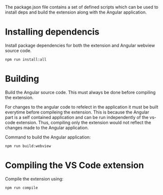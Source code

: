 The package.json file contains a set of defined scripts which can be used to install deps and build the extension along with the Angular application.

# Installing dependencis

Install package dependencies for both the extension and Angular webview source code.
```
npm run install:all
```

# Building

Build the Angular source code. This must always be done before compiling the extension.

For changes to the angular code to refelect in the application it must be built everytime before compileing the extension. This is because the Angular part is a self contained application and can be run independently of the vs-code extension. Thus, compiling only the extension would not reflect the changes made to the Angular application.

Command to build the Angular application:
```
npm run build:webview
```

# Compiling the VS Code extension

Compile the extension using:
```
npm run compile
```